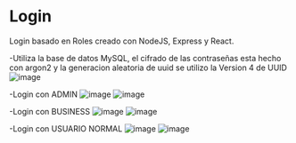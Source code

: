 # Login
Login basado en Roles creado con NodeJS, Express y React. 

-Utiliza la base de datos MySQL, el cifrado de las contraseñas esta hecho con argon2 y la generacion aleatoria de uuid se utilizo la Version 4 de UUID
![image](https://user-images.githubusercontent.com/94048851/205639516-33b8ce47-75fc-4be1-a8af-5f543064db41.png)

-Login con ADMIN
![image](https://user-images.githubusercontent.com/94048851/205640644-5b8c68a9-be2e-4fda-85d0-7e62ca171e5d.png)
![image](https://user-images.githubusercontent.com/94048851/205640692-e0428037-82a7-49e1-8f91-81929081fdaf.png)

-Login con BUSINESS
![image](https://user-images.githubusercontent.com/94048851/205640774-ac84e10d-bb00-4275-ae62-cdc2bc666bdd.png)
![image](https://user-images.githubusercontent.com/94048851/205640799-5f7a108a-912d-4fb2-b8f2-6724c64a29cf.png)

-Login con USUARIO NORMAL
![image](https://user-images.githubusercontent.com/94048851/205640865-3840d46f-e728-4469-924c-3a9da72fd0fc.png)
![image](https://user-images.githubusercontent.com/94048851/205640896-b7aad587-6434-410f-a671-7a80c25ecd60.png)

